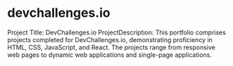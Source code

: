 # devchallenges.io
Project Title: DevChallenges.io  ProjectDescription: This portfolio comprises projects completed for DevChallenges.io, demonstrating proficiency in HTML, CSS, JavaScript, and React. The projects range from responsive web pages to dynamic web applications and single-page applications.

